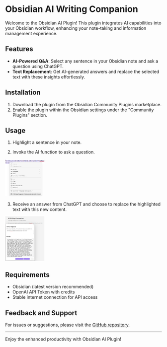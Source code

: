 # Obsidian AI Writing Companion

Welcome to the Obsidian AI Plugin! This plugin integrates AI capabilities into your Obsidian workflow, enhancing your note-taking and information management experience.

## Features

- **AI-Powered Q&A**: Select any sentence in your Obsidian note and ask a question using ChatGPT.
- **Text Replacement**: Get AI-generated answers and replace the selected text with these insights effortlessly.

## Installation

1. Download the plugin from the Obsidian Community Plugins marketplace.
2. Enable the plugin within the Obsidian settings under the "Community Plugins" section.

## Usage

1. Highlight a sentence in your note.

2. Invoke the AI function to ask a question.

<p align="left">
  <img src="images/context_menu.png" width="25%">
</p>

3. Receive an answer from ChatGPT and choose to replace the highlighted text with this new content.

<p align="left">
  <img src="images/example.png" width="25%">
</p>

## Requirements

- Obsidian (latest version recommended)
- OpenAI API Token with credits
- Stable internet connection for API access

## Feedback and Support

For issues or suggestions, please visit the [GitHub repository](https://github.com/Dref360/obsidian-ai-companion).

---

Enjoy the enhanced productivity with Obsidian AI Plugin!